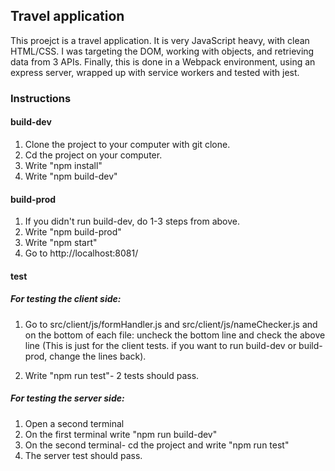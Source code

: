 ## Travel application

This proejct is a travel application. It is very JavaScript heavy, with clean HTML/CSS. I was targeting the DOM, working with objects, and retrieving data from 3 APIs. Finally, this is done in a Webpack environment, using an express server, wrapped up with service workers and tested with jest.

### Instructions

#### build-dev

1) Clone the project to your computer with git clone.
2) Cd the project on your computer.
3) Write "npm install"
4) Write "npm build-dev"

#### build-prod

1) If you didn't run build-dev, do 1-3 steps from above.
2) Write "npm build-prod"
3) Write "npm start"
4) Go to http://localhost:8081/

#### test

##### For testing the client side:

1) Go to src/client/js/formHandler.js and src/client/js/nameChecker.js
and on the bottom of each file: uncheck the bottom line and check the above line (This is just for the client tests. 
if you want to run build-dev or build-prod, change the lines back).

2) Write "npm run test"- 2 tests should pass.


##### For testing the server side:

1) Open a second terminal
2) On the first terminal write "npm run build-dev"
3) On the second terminal- cd the project and write "npm run test"
4) The server test should pass.






